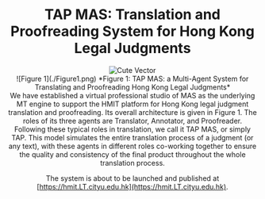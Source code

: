 <div style="text-align: center;">
  <h1>
    TAP MAS: Translation and Proofreading System for Hong Kong Legal Judgments
  </h1>
  <img src="path/to/your/cute-vector.png" alt="Cute Vector" style="width: 100px; height: auto;">
</div>

<div style="text-align: center;">
  ![Figure 1](./Figure1.png)
  *Figure 1: TAP MAS: a Multi-Agent System for Translating and Proofreading Hong Kong Legal Judgments*
</div>

<div style="text-align: center;">
  We have established a virtual professional studio of MAS as the underlying MT engine to support the HMIT platform for Hong Kong legal judgment translation and proofreading. Its overall architecture is given in Figure 1. The roles of its three agents are Translator, Annotator, and Proofreader. Following these typical roles in translation, we call it TAP MAS, or simply TAP. This model simulates the entire translation process of a judgment (or any text), with these agents in different roles co-working together to ensure the quality and consistency of the final product throughout the whole translation process.
  
  The system is about to be launched and published at [https://hmit.LT.cityu.edu.hk](https://hmit.LT.cityu.edu.hk).
</div>
